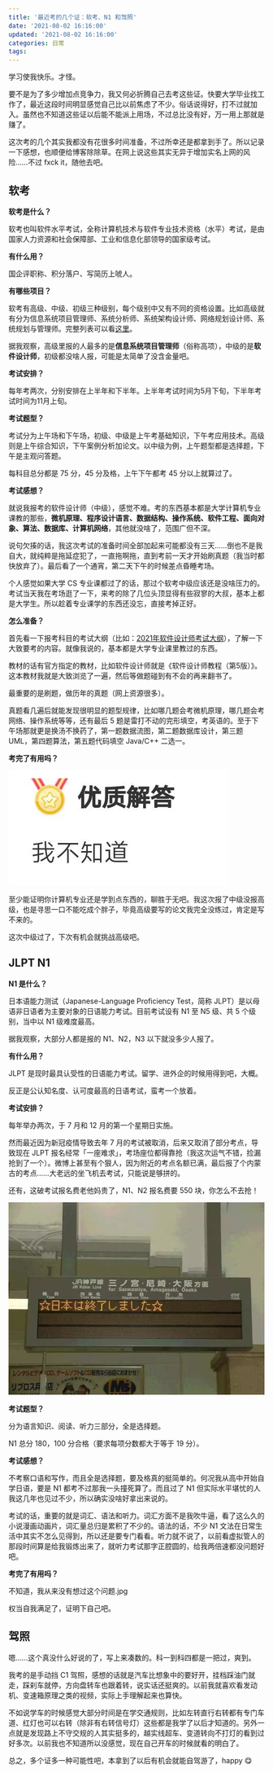 ```yaml
---
title: '最近考的几个证：软考、N1 和驾照'
date: '2021-08-02 16:16:00'
updated: '2021-08-02 16:16:00'
categories: 日常
tags:
---
```


学习使我快乐。才怪。

要不是为了多少增加点竞争力，我又何必折腾自己去考这些证。快要大学毕业找工作了，最近这段时间明显感觉自己比以前焦虑了不少。俗话说得好，打不过就加入。虽然也不知道这些证以后能不能派上用场，不过总比没有好，万一用上那就是赚了。

这次考的几个其实我都没有花很多时间准备，不过所幸还是都拿到手了。所以记录一下感想，也顺便给博客除除草。在网上说这些其实无异于增加实名上网的风险……不过 fxck it，随他去吧。

<!--more-->

## 软考

**软考是什么？**

软考也叫软件水平考试，全称计算机技术与软件专业技术资格（水平）考试，是由国家人力资源和社会保障部、工业和信息化部领导的国家级考试。

**有什么用？**

国企评职称、积分落户、写简历上唬人。

**有哪些项目？**

软考有高级、中级、初级三种级别，每个级别中又有不同的资格设置。比如高级就有分为信息系统项目管理师、系统分析师、系统架构设计师、网络规划设计师、系统规划与管理师。完整列表可以看[这里](https://www.ruankao.org.cn/introduction/zgsz)。

据我观察，高级里报的人最多的是**信息系统项目管理师**（俗称高项），中级的是**软件设计师**，初级都没啥人报，可能是太简单了没含金量吧。

**考试安排？**

每年考两次，分别安排在上半年和下半年。上半年考试时间为5月下旬，下半年考试时间为11月上旬。

**考试题型？**

考试分为上午场和下午场，初级、中级是上午考基础知识，下午考应用技术。高级则是上午综合知识，下午案例分析加论文。以中级为例，上午题型都是选择题，下午是主观问答题。

每科目总分都是 75 分，45 分及格，上午下午都考 45 分以上就算过了。

**考试感想？**

就说我报考的软件设计师（中级），感觉不难。考的东西基本都是大学计算机专业课教的那些，**微机原理、程序设计语言、数据结构、操作系统、软件工程、面向对象、算法、数据库、计算机网络**，其他就没啥了，范围广但不深。

说句欠揍的话，我这次考试的准备时间全部加起来可能都没有三天……倒也不是我自大，就纯粹是拖延症犯了，一直拖啊拖，直到考前一天才开始刷真题（我当时都快放弃了）。最后看了一个通宵，第二天下午的时候差点昏睡考场。

个人感觉如果大学 CS 专业课都过了的话，那过个软考中级应该还是没啥压力的。考试当天我在考场逛了一下，来考的除了几位头顶显得有些寂寥的大叔，基本上都是大学生。所以趁着专业课学的东西还没忘，直接考掉正好。

**怎么准备？**

首先看一下报考科目的考试大纲（比如：[2021年软件设计师考试大纲](https://www.educity.cn/rk/2149521.html)），了解一下大致要考的内容。就像我说的，基本都是大学专业课里教过的东西。

教材的话有官方指定的教材，比如软件设计师就是《软件设计师教程（第5版）》。这本教材我就是大致浏览了一遍，然后等做题碰到有不会的再来翻书了。

最重要的是刷题，做历年的真题（网上资源很多）。

真题看几遍后就能发现很明显的题型规律，比如哪几题会考微机原理，哪几题会考网络、操作系统等等，还有最后 5 题是雷打不动的完形填空，考英语的。至于下午场那就更是换汤不换药了，第一题数据流图，第二题数据库设计，第三题 UML，第四题算法，第五题代码填空 Java/C++ 二选一。

**考完了有用吗？**

![i-dont-know](several-certificates-got-recently/i-dont-know.jpg)

至少能证明你计算机专业还是学到点东西的，聊胜于无吧。我这次报了中级没报高级，也是寻思一口不能吃成个胖子，毕竟高级要写的论文我完全没练过，肯定是写不来的。

这次中级过了，下次有机会就挑战高级吧。

## JLPT N1

**N1 是什么？**

日本语能力测试（Japanese-Language Proficiency Test，简称 JLPT）是以母语非日语者为主要对象的日语能力考试。目前考试设有 N1 至 N5 级、共 5 个级别，当中以 N1 级难度最高。

据我观察，大部分人都是报的 N1、N2，N3 以下就没多少人报了。

**有什么用？**

JLPT 是现时最具认受性的日语能力考试。留学、进外企的时候用得到吧，大概。

反正是公认知名度、认可度最高的日语考试，蛮考一个放着。

**考试安排？**

每年举办两次，于 7 月和 12 月的第一个星期日实施。

然而最近因为新冠疫情导致去年 7 月的考试被取消，后来又取消了部分考点，导致现在  JLPT 报名经常「一座难求」，考场座位都得靠抢（我这次运气不错，捡漏抢到了一个）。微博上甚至有个狠人，因为附近的考点名额已满，最后报了个内蒙古的考点……大老远的坐飞机去考试，只能说是够拼的。

还有，这破考试报名费老他妈贵了，N1、N2 报名费要 550 块，你怎么不去抢！

![nihon-shuuryou](several-certificates-got-recently/nihon-shuuryou.jpg)

**考试题型？**

分为语言知识、阅读、听力三部分，全是选择题。

N1 总分 180，100 分合格（要求每项分数都大于等于 19 分）。

**考试感想？**

不考察口语和写作，而且全是选择题，要及格真的挺简单的。何况我从高中开始自学日语，要是 N1 都考不过那我一头撞死算了。而且过了 N1 但实际水平堪忧的人我这几年也见过不少，所以确实没啥好拿出来说的。

考试的话，重要的就是词汇、语法和听力。词汇方面不是我吹牛逼，看了这么久的小说漫画动画片，词汇量总归是累积了不少的。语法的话，不少 N1 文法在日常生活中其实不怎么见得到，所以还是要专门看看。听力就不说了，以前看虚拟管人的那段时间算是给我锻炼出来了，就听力考试那字正腔圆的，给我两倍速都没问题好吧。

**考完了有用吗？**

不知道，我从来没有想过这个问题.jpg

权当自我满足了，证明下自己吧。

## 驾照

嗯……这个真没什么好说的了，写上来凑数的。科一到科四都是一把过，爽到。

我考的是手动挡 C1 驾照，感想的话就是汽车比想象中的要好开，挂档踩油门就走，踩刹车就停，方向盘转车也跟着转，说实话还挺爽的。以前我就喜欢看发动机、变速箱原理之类的视频，实际上手理解起来也算快。

不如说学车的时候感觉大部分时间是在学交通规则，比如左转直行右转都有专门车道、红灯也可以右转（除非有右转信号灯）这些都是我学了以后才知道的。另外一点就是发现路上不守交规的人其实挺多的，越实线超车、变道转向不打灯的看到过好多次。以前我也不知道所以没感觉，现在自己开车的时候就看的明白了。

总之，多个证多一种可能性吧，本拿到了以后有机会就能自驾游了，happy 😋

